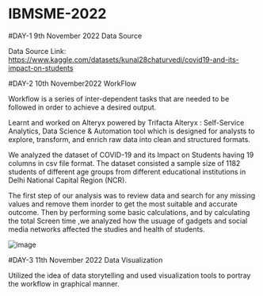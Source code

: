 # IBMSME-2022 

#DAY-1 9th November 2022    Data Source

Data Source Link: https://www.kaggle.com/datasets/kunal28chaturvedi/covid19-and-its-impact-on-students


#DAY-2 10th November2022    WorkFlow 

Workflow is a series of inter-dependent tasks that are needed to be followed in order to achieve a desired output.

Learnt and worked on Alteryx powered by Trifacta
Alteryx : Self-Service Analytics, Data Science & Automation tool which is designed for analysts to explore, transform, and enrich raw data into clean and structured formats.

We analyzed the dataset of COVID-19 and its Impact on Students having 19 columns  in csv file format.
The dataset consisted a sample size of 1182 students of different age groups from different educational institutions in Delhi National Capital Region (NCR). 

The first step of our analysis was to review data and search for any missing values and remove them inorder to get the most suitable and accurate outcome. 
Then by performing some basic calculations, and by calculating the total Screen time ,we analyzed how the usuage of gadgets and social media networks affected the studies and health of students. 




![image](https://user-images.githubusercontent.com/114132172/201403812-b3823c65-f2bd-4679-95e3-71d8e23fc007.png)


#DAY-3 11th November 2022    Data Visualization

Utilized the idea of data storytelling and used visualization tools to portray the workflow in graphical manner.

